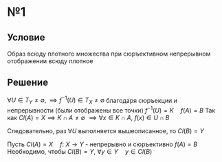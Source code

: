 # №1
## Условие
Образ всюду плотного множества при сюръективном непрерывном отображении всюду плотное
## Решение
$\forall U \in T_{Y}\neq \emptyset, \implies f^{-1}(U) \in T_{X} \neq \emptyset$ благодаря сюръекции и непрерывности (были отображены все точки)
$f^{-1}(U) = K  \quad f(A) = B$
Так как $Cl(A) = X \implies K \cap A \neq \emptyset$
$\implies \forall x \in K \cap A,\ f(x) \in U \cap B$

Следовательно, раз $\forall U$ выполняется вышеописанное, то $Cl(B) = Y$



Пусть $Cl(A) = X \quad f:\ X \to Y$ - непрерывно и сюръективно
$f(A) = B$
Необходимо, чтобы $Cl(B) = Y$, $\forall y \in Y \quad y \in Cl(B)$



